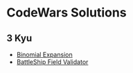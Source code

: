 # CodeWars Solutions

## 3 Kyu
* [Binomial Expansion](3%Kyu/Binomial%Expansion/Expansion.py)
* [BattleShip Field Validator](3%Kyu/BattleShip%Field/Validator.cpp)